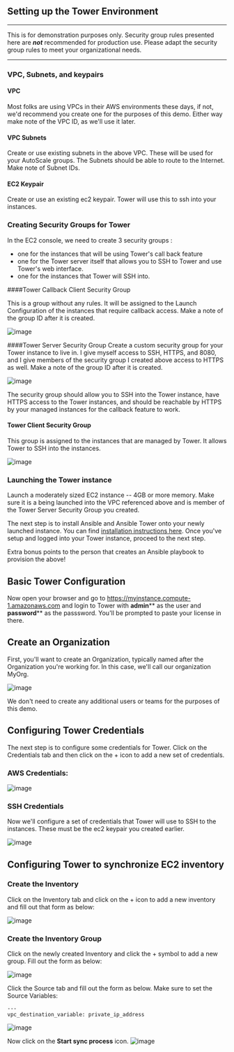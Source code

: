 ## Setting up the Tower Environment
---
This is for demonstration purposes only.  Security group rules presented here are ***not*** recommended for production use.  Please adapt the security group rules to meet your organizational needs.

---


### VPC, Subnets, and keypairs

#### VPC

Most folks are using VPCs in their AWS environments these days, if not, we'd recommend you create one for the purposes of this demo.  Either way make note of the VPC ID, as we'll use it later.

#### VPC Subnets

Create or use existing subnets in the above VPC.  These will be used for your AutoScale groups.  The Subnets should be able to route to the Internet. Make note of Subnet IDs.

#### EC2 Keypair
Create or use an existing ec2 keypair. Tower will use this to ssh into your instances.



### Creating Security Groups for Tower

In the EC2 console, we need to create 3 security groups :
* one for the instances that will be using Tower's call back feature
* one for the Tower server itself that allows you to SSH to Tower and use Tower's web interface.
* one for the instances that Tower will SSH into.


####Tower Callback Client Security Group

This is a group without any rules.  It will be assigned to the Launch Configuration of the instances that require callback access.  Make a note of the group ID after it is created.

![image](images/tower_callback_client_security_group.png)  


####Tower Server Security Group
Create a custom security group for your Tower instance to live in.  I give myself access to SSH, HTTPS, and 8080, and I give members of the security group I created above access to HTTPS as well.  Make a note of the group ID after it is created.

![image](images/tower_security_group.png)  

The security group should allow you to SSH into the Tower instance, have HTTPS access to the Tower instances, and should be reachable by HTTPS by your managed instances for the callback feature to work.  

#### Tower Client Security Group
This group is assigned to the instances that are managed by Tower.  It allows Tower to SSH into the instances.

![image](images/tower_client_group.png)



### Launching the Tower instance

Launch a moderately sized EC2 instance -- 4GB or more memory.  Make sure it is a being launched into the VPC referenced above and is member of the Tower Server Security Group you created.  

The next step is to install Ansible and Ansible Tower onto your newly launched instance.  You can find [installation instructions here](http://releases.ansible.com/ansible-tower/docs/tower_user_guide-latest.pdf).  Once you've setup and logged into your Tower instance, proceed to the next step.

Extra bonus points to the person that creates an Ansible playbook to provision the above!




## Basic Tower Configuration
	

Now open your browser and go to https://myinstance.compute-1.amazonaws.com and login to Tower with **admin**** as the user and **password**** as the passsword.  You'll be prompted to paste your license in there.

## Create an Organization


First, you'll want to create an Organization, typically named after the Organization you're working for.  In this case, we'll call our organization MyOrg.

![image](images/create_org.png)

We don't need to create any additional users or teams for the purposes of this demo.

## Configuring Tower Credentials

The next step is to configure some credentials for Tower.  Click on the Credentials tab and then click on the + icon to add a new set of credentials. 

### AWS Credentials:

![image](images/add_aws_creds.png)

### SSH Credentials

Now we'll configure a set of credentials that Tower will use to SSH to the instances.  These must be the ec2 keypair you created earlier.  

![image](images/add_ssh_cred.png)

## Configuring Tower to synchronize EC2 inventory

### Create the Inventory

Click on the Inventory tab and click on the + icon to add a new inventory and fill out that form as below:

![image](images/create_inv.png)



### Create the Inventory Group
Click on the newly created Inventory and click the + symbol to add a new group.  Fill out the form as below:

![image](images/add_group.png)

Click the Source tab and fill out the form as below.  Make sure to set the Source Variables:

    ---
    vpc_destination_variable: private_ip_address

![image](images/set_group_src.png)

Now click on the **Start sync process** icon.  ![image](docs/images/start_sync.png)

